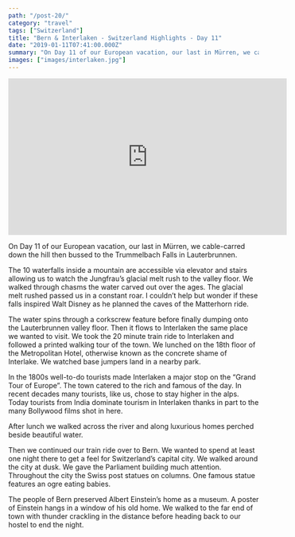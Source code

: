 ```yaml
---
path: "/post-20/"
category: "travel"
tags: ["Switzerland"]
title: "Bern & Interlaken - Switzerland Highlights - Day 11"
date: "2019-01-11T07:41:00.000Z"
summary: "On Day 11 of our European vacation, our last in Mürren, we cable-carred down the hill...."
images: ["images/interlaken.jpg"]
---
```


<iframe allow="accelerometer; autoplay; encrypted-media; gyroscope; picture-in-picture" allowfullscreen="" frameborder="0" height="315" src="https://www.youtube.com/embed/xDXDVqDMToc" width="560"></iframe>

On Day 11 of our European vacation, our last in Mürren, we cable-carred down the hill then bussed to the Trummelbach Falls in Lauterbrunnen.



The 10 waterfalls inside a mountain are accessible via elevator and stairs allowing us to watch the Jungfrau’s glacial melt rush to the valley floor.  We walked through chasms the water carved out over the ages.  The glacial melt rushed passed us in a constant roar.  I couldn’t help but wonder if these falls inspired Walt Disney as he planned the caves of the Matterhorn ride.



The water spins through a corkscrew feature before finally dumping onto the Lauterbrunnen valley floor.  Then it flows to Interlaken the same place we wanted to visit.  We took the 20 minute train ride to Interlaken and followed a printed walking tour of the town.  We lunched on the 18th floor of the Metropolitan Hotel, otherwise known as the concrete shame of Interlake.  We watched base jumpers land in a nearby park.



In the 1800s well-to-do tourists made Interlaken a major stop on the “Grand Tour of Europe”.  The town catered to the rich and famous of the day.  In recent decades many tourists, like us, chose to stay higher in the alps.  Today tourists from India dominate tourism in Interlaken thanks in part to the many Bollywood films shot in here.



After lunch we walked across the river and along luxurious homes perched beside beautiful water.



Then we continued our train ride over to Bern.  We wanted to spend at least one night there to get a feel for Switzerland’s capital city.  We walked around the city at dusk.  We gave the Parliament building much attention.  Throughout the city the Swiss post statues on columns.  One famous statue features an ogre eating babies.



The people of Bern preserved Albert Einstein’s home as a museum.  A poster of Einstein hangs in a window of his old home.   We walked to the far end of town with thunder crackling in the distance before heading back to our hostel to end the night.